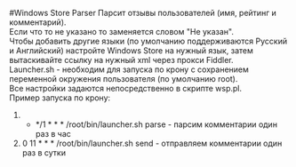 #Windows Store Parser
Парсит отзывы пользователей (имя, рейтинг и комментарий).  
Если что то не указано то заменяется словом "Не указан".  
Чтобы добавить другие языки (по умолчанию поддерживаются Русский и Английский) настройте Windows Store на нужный язык, затем вытаскивайте ссылку на нужный xml через прокси Fiddler.  
Launcher.sh - необходим для запуска по крону с сохранением переменной окружения пользователя (по умолчанию root).  
Все настройки задаются непосредственно в скрипте wsp.pl.  
Пример запуска по крону:  
1. * */1 * * * /root/bin/launcher.sh parse - парсим комментарии один раз в час  
2. 0 11 * * * /root/bin/launcher.sh send - отправляем комментарии один раз в сутки
